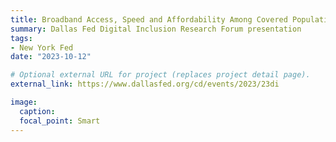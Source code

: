 ```yaml
---
title: Broadband Access, Speed and Affordability Among Covered Populations
summary: Dallas Fed Digital Inclusion Research Forum presentation
tags:
- New York Fed
date: "2023-10-12"

# Optional external URL for project (replaces project detail page).
external_link: https://www.dallasfed.org/cd/events/2023/23di

image:
  caption:
  focal_point: Smart
---
```

